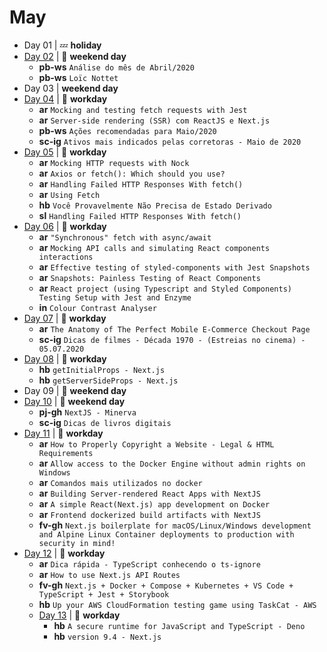 # May

- Day 01 | :zzz: **holiday**
- [Day 02](05-02-2020.md) | :sunrise_over_mountains: **weekend day**
  - **pb-ws** `Análise do mês de Abril/2020`
  - **pb-ws** `Loïc Nottet`
- Day 03 | **weekend day**
- [Day 04](05-04-2020.md) | :construction_worker: **workday**
  - **ar** `Mocking and testing fetch requests with Jest`
  - **ar** `Server-side rendering (SSR) com ReactJS e Next.js`
  - **pb-ws** `Ações recomendadas para Maio/2020`
  - **sc-ig** `Ativos mais indicados pelas corretoras - Maio de 2020`
- [Day 05](05-05-2020.md) | :construction_worker: **workday**
  - **ar** `Mocking HTTP requests with Nock`
  - **ar** `Axios or fetch(): Which should you use?`
  - **ar** `Handling Failed HTTP Responses With fetch()`
  - **ar** `Using Fetch`
  - **hb** `Você Provavelmente Não Precisa de Estado Derivado`
  - **sl** `Handling Failed HTTP Responses With fetch()`
- [Day 06](05-06-2020.md) | :construction_worker: **workday**
  - **ar** `"Synchronous" fetch with async/await`
  - **ar** `Mocking API calls and simulating React components interactions`
  - **ar** `Effective testing of styled-components with Jest Snapshots`
  - **ar** `Snapshots: Painless Testing of React Components`
  - **ar** `React project (using Typescript and Styled Components) Testing Setup with Jest and Enzyme`
  - **in** `Colour Contrast Analyser`
- [Day 07](05-07-2020.md) | :construction_worker: **workday**
  - **ar** `The Anatomy of The Perfect Mobile E-Commerce Checkout Page`
  - **sc-ig** `Dicas de filmes - Década 1970 - (Estreias no cinema) - 05.07.2020`
- [Day 08](05-08-2020.md) | :construction_worker: **workday**
  - **hb** `getInitialProps - Next.js`
  - **hb** `getServerSideProps - Next.js`
- Day 09 | :sunrise_over_mountains: **weekend day**
- [Day 10](05-10-2020.md) | :sunrise_over_mountains: **weekend day**
  - **pj-gh** `NextJS - Minerva`
  - **sc-ig** `Dicas de livros digitais`
- [Day 11](05-11-2020.md) | :construction_worker: **workday**
  - **ar** `How to Properly Copyright a Website - Legal & HTML Requirements`
  - **ar** `Allow access to the Docker Engine without admin rights on Windows`
  - **ar** `Comandos mais utilizados no docker`
  - **ar** `Building Server-rendered React Apps with NextJS`
  - **ar** `A simple React(Next.js) app development on Docker`
  - **ar** `Frontend dockerized build artifacts with NextJS`
  - **fv-gh** `Next.js boilerplate for macOS/Linux/Windows development and Alpine Linux Container deployments to production with security in mind!`
- [Day 12](05-12-2020.md) | :construction_worker: **workday**
    - **ar** `Dica rápida - TypeScript conhecendo o ts-ignore`
    - **ar** `How to use Next.js API Routes`
    - **fv-gh** `Next.js + Docker + Compose + Kubernetes + VS Code + TypeScript + Jest + Storybook`
    - **hb** `Up your AWS CloudFormation testing game using TaskCat - AWS`
  - [Day 13](05-13-2020.md) | :construction_worker: **workday**
    - **hb** `A secure runtime for JavaScript and TypeScript - Deno`
    - **hb** `version 9.4 - Next.js`
